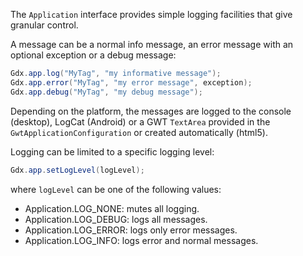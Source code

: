 The `Application` interface provides simple logging facilities that give granular control.

A message can be a normal info message, an error message with an optional exception or a debug message:

```java
Gdx.app.log("MyTag", "my informative message");
Gdx.app.error("MyTag", "my error message", exception);
Gdx.app.debug("MyTag", "my debug message");
```

Depending on the platform, the messages are logged to the console (desktop), LogCat (Android) or a GWT `TextArea` provided in the `GwtApplicationConfiguration` or created automatically (html5).

Logging can be limited to a specific logging level:

```java
Gdx.app.setLogLevel(logLevel);
```

where `logLevel` can be one of the following values:

  * Application.LOG_NONE: mutes all logging.
  * Application.LOG_DEBUG: logs all messages.
  * Application.LOG_ERROR: logs only error messages.
  * Application.LOG_INFO: logs error and normal messages.